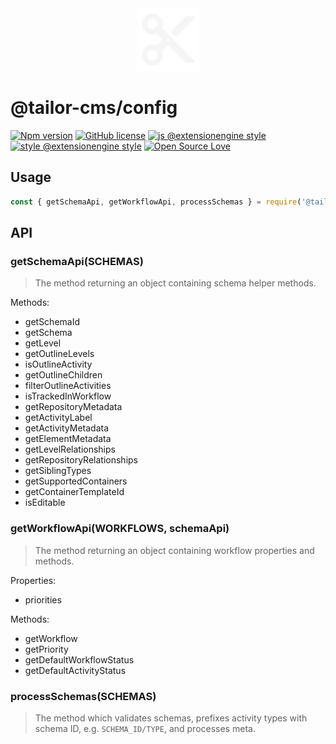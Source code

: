 <div align="center">
  <img width="100" src="../../client/assets/img/default-logo-full.svg">
</div>

# @tailor-cms/config

[![Npm
version](https://badgen.net/npm/v/@tailor-cms/config)](https://www.npmjs.com/package/@tailor-cms/config)
[![GitHub
license](https://badgen.net/github/license/ExtensionEngine/tailor)](https://github.com/ExtensionEngine/tailor/blob/develop/LICENSE)
[![js @extensionengine
style](https://badgen.net/badge/code%20style/@extensionengine/black)](https://github.com/ExtensionEngine/eslint-config)
[![style @extensionengine
style](https://badgen.net/badge/stylelint/@extensionengine/black)](https://github.com/ExtensionEngine/stylelint-config)
[![Open Source
Love](https://badgen.net/badge/Open%20Source/%E2%9D%A4/3eaf8e)](https://github.com/ellerbrock/open-source-badge/)

## Usage

```js
const { getSchemaApi, getWorkflowApi, processSchemas } = require('@tailor-cms/config');
```

## API

### getSchemaApi(SCHEMAS)
> The method returning an object containing schema helper methods.

Methods:
- getSchemaId
- getSchema
- getLevel
- getOutlineLevels
- isOutlineActivity
- getOutlineChildren
- filterOutlineActivities
- isTrackedInWorkflow
- getRepositoryMetadata
- getActivityLabel
- getActivityMetadata
- getElementMetadata
- getLevelRelationships
- getRepositoryRelationships
- getSiblingTypes
- getSupportedContainers
- getContainerTemplateId
- isEditable

### getWorkflowApi(WORKFLOWS, schemaApi)
> The method returning an object containing workflow properties and methods.

Properties:
- priorities

Methods:
- getWorkflow
- getPriority
- getDefaultWorkflowStatus
- getDefaultActivityStatus

### processSchemas(SCHEMAS)
> The method which validates schemas, prefixes activity types with schema ID, e.g. `SCHEMA_ID/TYPE`, 
and processes meta.
